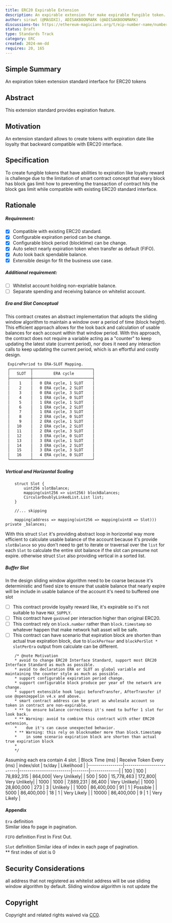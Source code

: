 ```yaml
---
title: ERC20 Expirable Extension
description: An expirable extension for make expirable fungible token.
author: sirawt (@MASDXI), ADISAKBOONMARK (@ADISAKBOONMARK)
discussions-to: https://ethereum-magicians.org/t/eip-number-name/number
status: Draft
type: Standards Track
category: ERC
created: 2024-mm-dd
requires: 20, 165
---
```


## Simple Summary

An expiration token extension standard interface for ERC20 tokens

## Abstract

This extension standard provides expiration feature.

## Motivation

An extension standard allows to create tokens with expiration date like loyalty that backward compatible with ERC20 interface.

## Specification

To create fungible tokens that have abilities to expiration like loyalty reward is 
challenge due to the limitation of smart contract concept that every block has block gas limit how to preventing the transaction of   contract hits the block gas limit while compatible with existing ERC20 standard interface.

## Rationale
##### Requirement: 
- [x] Compatible with existing ERC20 standard.
- [x] Configurable expiration period can be change.
- [x] Configurable block period (blocktime) can be change.
- [x] Auto select nearly expiration token when transfer as default (FIFO).
- [x] Auto look back spendable balance.
- [x] Extensible design for fit the business use case.  
##### Additional requirement:
- [ ] Whitelist account holding non-expriable balance.
- [ ] Separate spending and receiving balance on whitelist account.

##### Era and Slot Conceptual

This contract creates an abstract implementation that adopts the sliding window algorithm to maintain a window over a period of time (block height). This efficient approach allows for the look back and calculation of usable balances for each account within that window period. With this approach, the contract does not require a variable acting as a "counter" to keep updating the latest state (current period), nor does it need any interaction calls to keep updating the current period, which is an effortful and costly design.

``` markdown
 ExpirePeriod to ERA-SLOT Mapping.
 ┌─────────┬──────────────────────────┐
 │   SLOT  │         ERA cycle        │
 ├─────────┼──────────────────────────┤
 │    1    │   0 ERA cycle, 1 SLOT    │
 │    2    │   0 ERA cycle, 2 SLOT    │
 │    3    │   0 ERA cycle, 3 SLOT    │
 │    4    │   1 ERA cycle, 0 SLOT    │
 │    5    │   1 ERA cycle, 1 SLOT    │
 │    6    │   1 ERA cycle, 2 SLOT    │
 │    7    │   1 ERA cycle, 3 SLOT    │
 │    8    │   2 ERA cycle, 0 SLOT    │
 │    9    │   2 ERA cycle, 1 SLOT    │
 │   10    │   2 ERA cycle, 2 SLOT    │
 │   11    │   2 ERA cycle, 3 SLOT    │
 │   12    │   3 ERA cycle, 0 SLOT    │
 │   13    │   3 ERA cycle, 1 SLOT    │
 │   14    │   3 ERA cycle, 2 SLOT    │
 │   15    │   3 ERA cycle, 3 SLOT    │
 │   16    │   4 ERA cycle, 0 SLOT    │
 └─────────┴──────────────────────────┘
```

##### Vertical and Horizontal Scaling

``` solidity
    struct Slot {
        uint256 slotBalance;
        mapping(uint256 => uint256) blockBalances;
        CircularDoublyLinkedList.List list;
    }
    
    //... skipping

    mapping(address => mapping(uint256 => mapping(uint8 => Slot))) private _balances;
```
With this struct `Slot` it's providing abstract loop in horizontal way more efficient to calculate usable balance of the account because it's provide `slotBalance` so
you don't need to get to iterate or traversal over the `list` for each `Slot` to calculate the entire slot balance if the slot can presume not expire. otherwise struct `Slot` also providing vertical in a sorted list.

##### Buffer Slot

In the design sliding window algorithm need to be coarse because it's deterministic and fixed size to ensure that usable balance that nearly expire will be include in usable balance of the account it's need to buffered one slot

- [ ] This contract provide loyalty reward like, it's expirable so it's not suitable to have `MAX_SUPPLY`.
- [ ] This contract have `gasUsed` per interaction higher than original ERC20.
- [ ] This contract rely on `block.number` rather than `block.timestamp` so whatever happen that make network halt asset will be safe.
- [ ] This contract can have scenario that expiration block are shorten than actual true expiration block, due to `blockPerYear` and `blockPerSlot * slotPerEra` output from calculate can be different.

``` text
    /* @note Motivation
    * avoid to change ERC20 Interface Standard, support most ERC20 Interface Standard as much as possible.
    * avoid to declaration ERA or SLOT as global variable and maintaining the counter style as much as possible.
    * support configurable expiration period change.
    * support configurable block produce per year of the network are change.
    * support extensible hook logic beforeTransfer, AfterTransfer if use @openzeppelin v4.x and above.
    * smart contract address can be grant as wholesale account so token in contract are non-expirable.
    * ** to ensure balance correctness it's need to buffer 1 slot for look back.
    * ** Warning: avoid to combine this contract with other ERC20 extension,
    *    due it's can cause unexpected behavior.
    * ** Warning: this rely on blocknumber more than block.timestamp
    *    in some scenario expiration block are shorten than actual true expiration block
    *
    */
```
Assuming each era contain 4 slot.
| Block Time (ms) | Receive Token Every (ms) | index/slot              | tx/day | Likelihood   |
|-----------------|--------------------------|-------------------------|--------|--------------|
| 100             | 100                      | 78,892,315              | 864,000| Very Unlikely|
| 500             | 500                      | 15,778,463              | 172,800| Very Unlikely|
| 1000            | 1000                     | 7,889,231               | 86,400 | Very Unlikely|
| 1000            | 28,800,000               | 273                     | 3      | Unlikely     |
| 1000            | 86,400,000               | 91                      | 1      | Possible     |
| 5000            | 86,400,000               | 18                      | 1      | Very Likely  |
| 10000           | 86,400,000               | 9                       | 1      | Very Likely  |


#### Appendix

`Era` definition  
Similar idea fo page in pagination.

`FIFO` definition
First In First Out.

`Slot` definition
Similar idea of index in each page of pagination.  
** first index of slot is 0

## Security Considerations
all address that not registered as whitelist address will be use sliding window algorithm by default.
Sliding window algorithm is not update the 

## Copyright

Copyright and related rights waived via [CC0](../LICENSE.md).